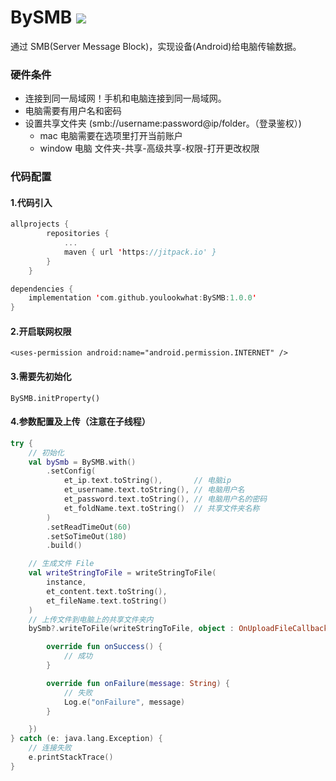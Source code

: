 # BySMB [![](https://jitpack.io/v/youlookwhat/BySMB.svg)](https://jitpack.io/#youlookwhat/BySMB)

通过 SMB(Server Message Block)，实现设备(Android)给电脑传输数据。

### 硬件条件
 -  连接到同一局域网！手机和电脑连接到同一局域网。
 -  电脑需要有用户名和密码
 -  设置共享文件夹 (smb://username:password@ip/folder。（登录鉴权）)
 	-  mac 电脑需要在选项里打开当前账户
 	-  window 电脑 文件夹-共享-高级共享-权限-打开更改权限

### 代码配置
#### 1.代码引入
```kotlin
allprojects {
		repositories {
			...
			maven { url 'https://jitpack.io' }
		}
	}

dependencies {
    implementation 'com.github.youlookwhat:BySMB:1.0.0'
}
```
#### 2.开启联网权限
``` kotlon
<uses-permission android:name="android.permission.INTERNET" />
```

#### 3.需要先初始化
``` kotlon
BySMB.initProperty()
```

#### 4.参数配置及上传（注意在子线程）

```kotlin
try {
    // 初始化
    val bySmb = BySMB.with()
        .setConfig(
            et_ip.text.toString(),       // 电脑ip
            et_username.text.toString(), // 电脑用户名
            et_password.text.toString(), // 电脑用户名的密码
            et_foldName.text.toString()  // 共享文件夹名称 
        )
        .setReadTimeOut(60)
        .setSoTimeOut(180)
        .build()

    // 生成文件 File
    val writeStringToFile = writeStringToFile(
        instance,
        et_content.text.toString(),
        et_fileName.text.toString()
    )
    // 上传文件到电脑上的共享文件夹内
    bySmb?.writeToFile(writeStringToFile, object : OnUploadFileCallback {

        override fun onSuccess() {
            // 成功
        }

        override fun onFailure(message: String) {
            // 失败 
            Log.e("onFailure", message)
        }

    })
} catch (e: java.lang.Exception) {
	// 连接失败
    e.printStackTrace()
}



```